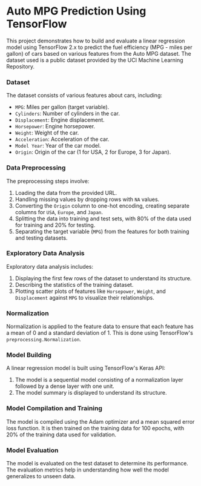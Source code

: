 # Auto MPG Prediction Using TensorFlow

This project demonstrates how to build and evaluate a linear regression model using TensorFlow 2.x to predict the fuel efficiency (MPG - miles per gallon) of cars based on various features from the Auto MPG dataset. The dataset used is a public dataset provided by the UCI Machine Learning Repository.

### Dataset

The dataset consists of various features about cars, including:
- `MPG`: Miles per gallon (target variable).
- `Cylinders`: Number of cylinders in the car.
- `Displacement`: Engine displacement.
- `Horsepower`: Engine horsepower.
- `Weight`: Weight of the car.
- `Acceleration`: Acceleration of the car.
- `Model Year`: Year of the car model.
- `Origin`: Origin of the car (1 for USA, 2 for Europe, 3 for Japan).

### Data Preprocessing

The preprocessing steps involve:
1. Loading the data from the provided URL.
2. Handling missing values by dropping rows with `NA` values.
3. Converting the `Origin` column to one-hot encoding, creating separate columns for `USA`, `Europe`, and `Japan`.
4. Splitting the data into training and test sets, with 80% of the data used for training and 20% for testing.
5. Separating the target variable (`MPG`) from the features for both training and testing datasets.

### Exploratory Data Analysis

Exploratory data analysis includes:
1. Displaying the first few rows of the dataset to understand its structure.
2. Describing the statistics of the training dataset.
3. Plotting scatter plots of features like `Horsepower`, `Weight`, and `Displacement` against `MPG` to visualize their relationships.

### Normalization

Normalization is applied to the feature data to ensure that each feature has a mean of 0 and a standard deviation of 1. This is done using TensorFlow's `preprocessing.Normalization`.

### Model Building

A linear regression model is built using TensorFlow's Keras API:
1. The model is a sequential model consisting of a normalization layer followed by a dense layer with one unit.
2. The model summary is displayed to understand its structure.

### Model Compilation and Training

The model is compiled using the Adam optimizer and a mean squared error loss function. It is then trained on the training data for 100 epochs, with 20% of the training data used for validation.

### Model Evaluation

The model is evaluated on the test dataset to determine its performance. The evaluation metrics help in understanding how well the model generalizes to unseen data.
